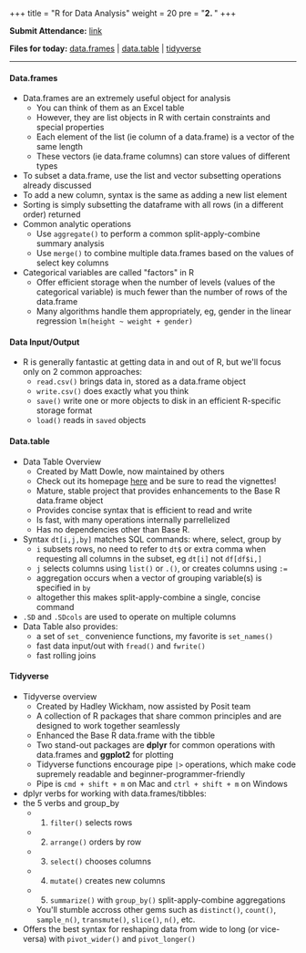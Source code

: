 +++
title = "R for Data Analysis"
weight = 20
pre = "<b>2. </b>"
+++

**Submit Attendance:** [link](https://bruinlearn.ucla.edu/courses/144052/quizzes/1035788)

**Files for today:** 
[data.frames](https://www.dropbox.com/scl/fi/mthl5r8885xozbmgoqvky/code4-dataframes.R?rlkey=y6ag3dyaq4ryfgva95sg6vdzt&st=jvugg1o5&dl=1) | [data.table](https://www.dropbox.com/scl/fi/0f3feqrswpf1pc6vy4g3k/code5-datatable.R?rlkey=039ntyue2hh9xaunf7raagrma&st=cwg8upwv&dl=1) | 
[tidyverse](https://www.dropbox.com/scl/fi/urjkwrh4gtobm5hm2bosi/code6-tidyverse.R?rlkey=ecp3xtv3e26588r1xifm5gwig&st=58pjeoaj&dl=1) 

---


#### Data.frames

- Data.frames are an extremely useful object for analysis
  - You can think of them as an Excel table
  - However, they are list objects in R with certain constraints and special properties
  - Each element of the list (ie column of a data.frame) is a vector of the same length
  - These vectors (ie data.frame columns) can store values of different types
- To subset a data.frame, use the list and vector subsetting operations already discussed
- To add a new column, syntax is the same as adding a new list element
- Sorting is simply subsetting the dataframe with all rows (in a different order) returned
- Common analytic operations
  - Use `aggregate()` to perform a common split-apply-combine summary analysis
  - Use `merge()` to combine multiple data.frames based on the values of select key columns
- Categorical variables are called "factors" in R
  - Offer efficient storage when the number of levels (values of the categorical variable) is much fewer than the number of rows of the data.frame
  - Many algorithms handle them appropriately, eg, gender in the linear regression `lm(height ~ weight + gender)`



#### Data Input/Output

- R is generally fantastic at getting data in and out of R, but we'll focus only on 2 common approaches:
  - `read.csv()` brings data in, stored as a data.frame object
  - `write.csv()` does exactly what you think
  - `save()` write one or more objects to disk in an efficient R-specific storage format
  - `load()` reads in `saved` objects



#### Data.table

- Data Table Overview 
  - Created by Matt Dowle, now maintained by others
  - Check out its homepage [here](https://rdatatable.gitlab.io/data.table/) and be sure to read the vignettes!
  - Mature, stable project that provides enhancements to the Base R data.frame object
  - Provides concise syntax that is efficient to read and write
  - Is fast, with many operations internally parrellelized 
  - Has no dependencies other than Base R.
- Syntax `dt[i,j,by]` matches SQL commands: where, select, group by
  - `i` subsets rows, no need to refer to `dt$` or extra comma when requesting all columns in the subset, eg `dt[i]` not `df[df$i,]` 
  - `j` selects columns using `list()` or `.()`, or creates columns using `:=`
  - aggregation occurs when a vector of grouping variable(s) is specified in `by`
  - altogether this makes split-apply-combine a single, concise command
- `.SD` and `.SDcols` are used to operate on multiple columns
- Data Table also provides:
  - a set of `set_` convenience functions, my favorite is `set_names()`
  - fast data input/out with `fread()` and `fwrite()`
  - fast rolling joins



#### Tidyverse

- Tidyverse overview
  - Created by Hadley Wickham, now assisted by Posit team
  - A collection of R packages that share common principles and are designed to work together seamlessly
  - Enhanced the Base R data.frame with the tibble
  - Two stand-out packages are **dplyr** for common operations with data.frames and **ggplot2** for plotting
  - Tidyverse functions encourage pipe `|>` operations, which make code supremely readable and beginner-programmer-friendly
  - Pipe is `cmd + shift + m` on Mac and `ctrl + shift + m` on Windows
- dplyr verbs for working with data.frames/tibbles:
- the 5 verbs and group_by
  - 1. `filter()` selects rows
  - 2. `arrange()` orders by row
  - 3. `select()` chooses columns
  - 4. `mutate()` creates new columns
  - 5. `summarize()` with `group_by()` split-apply-combine aggregations
  - You'll stumble accross other gems such as `distinct()`, `count()`, `sample_n()`, `transmute()`, `slice()`, `n()`, etc.
- Offers the best syntax for reshaping data from wide to long (or vice-versa) with `pivot_wider()` and `pivot_longer()`



